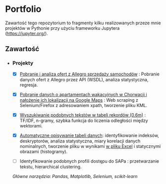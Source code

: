 # Portfolio
Zawartość tego repozytorium to fragmenty kilku realizowanych przeze mnie projektów w Pythonie przy użyciu frameworku Jupytera (https://jupyter.org/).

## Zawartość

- ### Projekty

	- [x] [Pobranie i analiza ofert z Allegro sprzedaży samochodów](https://github.com/mateusz-k/projekty-python/blob/master/Samochody%20z%20Allegro.ipynb) : Pobranie danych ofert z Allegro przez API (WSDL), analiza statystyczna, regresja.
	
	- [x] [Pobranie danych o apartamentach wakacyjnych w Chorwacji i nałożenie ich lokalizacji na Google Maps](https://github.com/mateusz-k/projekty-python/blob/master/Apartamenty%20w%20Rovinj.ipynb) : Web scraping z Selenium/Firefox z adresowaniem xpath, tworzenie pliku KML.
	
	- [x] [Wyszukiwanie podobnych tekstów w tabeli rekordów (0.6m)](https://github.com/mateusz-k/projekty-python/blob/master/Opisywanie%20tabel%20danych.ipynb) : TF/IDF, n-gramy, szybka funkcja do liczenia odległości między wektorami.

	- [x] [Automatyczne opisywanie tabeli danych](https://github.com/mateusz-k/portfolio/blob/master/Describing%20data%20v0.35%20histograms.ipynb): identyfikowanie indeksów, deskryptorów, analiza statystyczna, miary korelacji danych nominalnych, tworzenie pliku w wynikami [w pliku Excel](https://github.com/mateusz-k/projekty-python/blob/master/data_description.xlsx) i statycznymi obrazami (histogramy).
	
	- [ ] Identyfikowanie podobnych profili dostępu do SAPa : przetwarzanie tekstu, hierarchical clustering.
	
	_Główne narzędzia: Pandas, Matplotlib, Selenium, scikit-learn_
